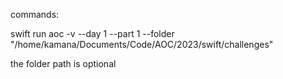 commands:

swift run aoc -v --day 1 --part 1 --folder "/home/kamana/Documents/Code/AOC/2023/swift/challenges"

the folder path is optional

